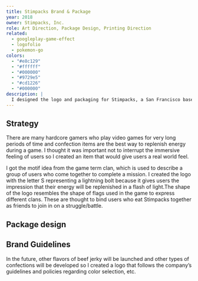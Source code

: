 ```yaml
---
title: Stimpacks Brand & Package
year: 2018
owner: Stimpacks, Inc.
role: Art Direction, Package Design, Printing Direction
related:
  - googleplay-game-effect
  - logofolio
  - pokemon-go
colors:
  - "#e8c129"
  - "#ffffff"
  - "#000000"
  - "#9729e5"
  - "#cd1226"
  - "#000000"
description: |
  I designed the logo and packaging for Stimpacks, a San Francisco based snack company. The company targeted hardcore gamers with recovery items called Stimpack for games like FPS, etc. Although most of the visuals were of syringes and other medical supplies, I was very careful not make it too serious because I was aware that the company was a snack brand. I was told that they planned to develop other confections in the future so I designed the first product, beef jerky, with an idea/concept that would be consistent even if the product line expanded in the future.
---
```


## Strategy

There are many hardcore gamers who play video games for very long periods of time and confection items are the best way to replenish energy during a game. I thought it was important not to interrupt the immersive feeling of users so I created an item that would give users a real world feel.

I got the motif idea from the game term clan, which is used to describe a group of users who come together to complete a mission. I created the logo with the letter S representing a lightning bolt because it gives users the impression that their energy will be replenished in a flash of light.The shape of the logo resembles the shape of flags used in the game to express different clans. These are thought to bind users who eat Stimpacks together as friends to join in on a struggle/battle.

<work-media name="concept2.jpg" alt="Concept" />
<work-media name="logo.jpg" alt="Logo design" />

<work-media name="badge.jpg" alt="Pin Badge" caption="Even when the logo that only displayed the lightning bolt for social media profiles and the small sized icons for other media were provided, they were still highly visible and gave memorable impressions." />

## Package design

<work-media name="package01.jpg" alt="Package design for Original Beef Jerky" />
<work-media name="package02.jpg" alt="Package design for Peppered Beef Jerky" />
<work-media name="package03.jpg" alt="Package design for Teriyaki Beef Jerky" />
<work-media name="package04.jpg" alt="Package design for Potato Chips" />
<work-media name="package05.jpg" alt="Package design for Marshmallows" />

## Brand Guidelines

In the future, other flavors of beef jerky will be launched and other types of confections will be developed so I created a logo that follows the company’s guidelines and policies regarding color selection, etc.

<work-media name="brandbook.jpg" alt="Brand book" />
<work-media name="brandbook2.jpg" alt="Brand guidelines" />
<work-media name="brandbook3.jpg" alt="Logomark horizontal typesetting" />
<work-media name="brandbook4.jpg" alt="Typography" />
<work-media name="brandbook5.jpg" alt="Color palette for future product lines" />
